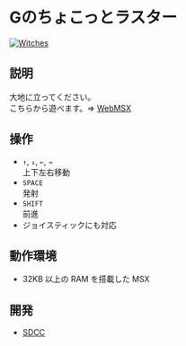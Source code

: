 # Gのちょこっとラスター

[![Witches](http://img.youtube.com/vi/0aEE57ZdOq8/0.jpg)](https://www.youtube.com/watch?v=0aEE57ZdOq8)

## 説明
大地に立ってください。<br>
こちらから遊べます。⇒  [WebMSX](http://webmsx.org/?MACHINE=MSX1J&DISK=https://github.com/CoBinee/petilstg-msx/raw/main/diskimage/petilstg.dsk)

## 操作
- `↑`, `↓`, `←`, `→`<br>上下左右移動
- `SPACE`<br>発射
- `SHIFT`<br>前進
- ジョイスティックにも対応

## 動作環境
- 32KB 以上の RAM を搭載した MSX

## 開発
- [SDCC](https://sdcc.sourceforge.net)
